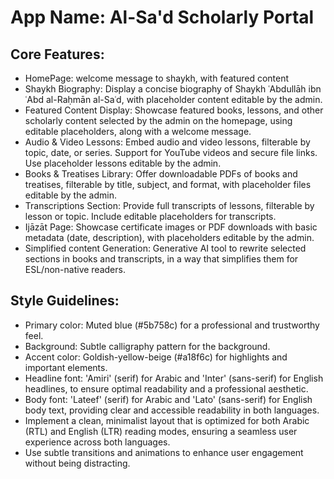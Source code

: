 # **App Name**: Al-Sa'd Scholarly Portal

## Core Features:

- HomePage: welcome message to shaykh, with featured content
- Shaykh Biography: Display a concise biography of Shaykh ʿAbdullāh ibn ʿAbd al-Raḥmān al-Saʿd, with placeholder content editable by the admin.
- Featured Content Display: Showcase featured books, lessons, and other scholarly content selected by the admin on the homepage, using editable placeholders, along with a welcome message.
- Audio & Video Lessons: Embed audio and video lessons, filterable by topic, date, or series. Support for YouTube videos and secure file links. Use placeholder lessons editable by the admin.
- Books & Treatises Library: Offer downloadable PDFs of books and treatises, filterable by title, subject, and format, with placeholder files editable by the admin.
- Transcriptions Section: Provide full transcripts of lessons, filterable by lesson or topic. Include editable placeholders for transcripts.
- Ijāzāt Page: Showcase certificate images or PDF downloads with basic metadata (date, description), with placeholders editable by the admin.
- Simplified content Generation: Generative AI tool to rewrite selected sections in books and transcripts, in a way that simplifies them for ESL/non-native readers.

## Style Guidelines:

- Primary color: Muted blue (#5b758c) for a professional and trustworthy feel.
- Background: Subtle calligraphy pattern for the background.
- Accent color: Goldish-yellow-beige (#a18f6c) for highlights and important elements.
- Headline font: 'Amiri' (serif) for Arabic and 'Inter' (sans-serif) for English headlines, to ensure optimal readability and a professional aesthetic.
- Body font: 'Lateef' (serif) for Arabic and 'Lato' (sans-serif) for English body text, providing clear and accessible readability in both languages.
- Implement a clean, minimalist layout that is optimized for both Arabic (RTL) and English (LTR) reading modes, ensuring a seamless user experience across both languages.
- Use subtle transitions and animations to enhance user engagement without being distracting.
